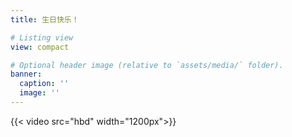 ```yaml
---
title: 生日快乐！

# Listing view
view: compact

# Optional header image (relative to `assets/media/` folder).
banner:
  caption: ''
  image: ''
---
```


{{< video src="hbd" width="1200px">}}